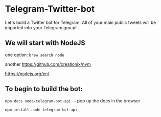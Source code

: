 # Telegram-Twitter-bot

Let's build a Twitter bot for Telegram.  All of your main public tweets will be imported into your Telegram group!


## We will start with NodeJS

one option: `brew search node`

another https://github.com/creationix/nvm

https://nodejs.org/en/


## To begin to build the bot:

`npm docs node-telegram-bot-api` -- pop up the docs in the browser

`npm install node-telegram-bot-api`



